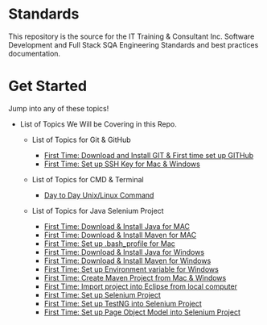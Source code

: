 # Standards
This repository is the source for the IT Training & Consultant Inc. Software Development and Full Stack SQA Engineering Standards and best practices documentation.

# Get Started
Jump into any of these topics!

* List of Topics We Will be Covering in this Repo.

    * List of Topics for Git & GitHub
        - [First Time: Download and Install GIT & First time set up GITHub](./git.md)
        - [First Time: Set up SSH Key for Mac & Windows](./ssh.md)

    * List of Topics for CMD & Terminal 
        - [Day to Day Unix/Linux Command](./linux.md)

    * List of Topics for Java Selenium Project
        - [First Time: Download & Install Java for MAC]()
        - [First Time: Download & Install Maven for MAC]()
        - [First Time: Set up .bash_profile for Mac]()
        - [First Time: Download & Install Java for Windows]()
        - [First Time: Download & Install Maven for Windows]()
        - [First Time: Set up Environment variable for Windows]()
        - [First Time: Create Maven Project from Mac & Windows]()
        - [First Time: Import project into Eclipse from local computer]()
        - [First Time: Set up Selenium Project]()
        - [First Time: Set up TestNG into Selenium Project]()
        - [First Time: Set up Page Object Model into Selenium Project]()
